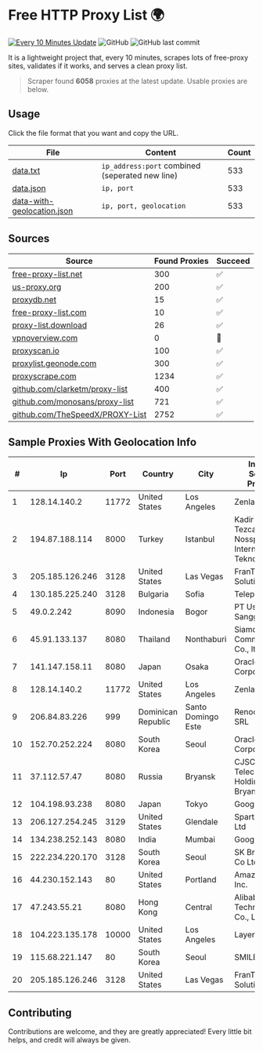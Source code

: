 
# Free HTTP Proxy List 🌍

[![Every 10 Minutes Update](https://github.com/mertguvencli/http-proxy-list/actions/workflows/main.yml/badge.svg?branch=main)](https://github.com/mertguvencli/http-proxy-list/actions/workflows/main.yml)
![GitHub](https://img.shields.io/github/license/mertguvencli/http-proxy-list)
![GitHub last commit](https://img.shields.io/github/last-commit/mertguvencli/http-proxy-list)

It is a lightweight project that, every 10 minutes, scrapes lots of free-proxy sites, validates if it works, and serves a clean proxy list.


> Scraper found **6058** proxies at the latest update. Usable proxies are below.

## Usage

Click the file format that you want and copy the URL.


|File|Content|Count|
|----|-------|-----|
|[data.txt](https://raw.githubusercontent.com/mertguvencli/http-proxy-list/main/proxy-list/data.txt)|`ip_address:port` combined (seperated new line)|533|
|[data.json](https://raw.githubusercontent.com/mertguvencli/http-proxy-list/main/proxy-list/data.json)|`ip, port`|533|
|[data-with-geolocation.json](https://raw.githubusercontent.com/mertguvencli/http-proxy-list/main/proxy-list/data-with-geolocation.json)|`ip, port, geolocation`|533|

## Sources

|Source|Found Proxies|Succeed|
|------|-------------|-------|
|[free-proxy-list.net](https://free-proxy-list.net)|300|✅|
|[us-proxy.org](https://www.us-proxy.org)|200|✅|
|[proxydb.net](http://proxydb.net)|15|✅|
|[free-proxy-list.com](https://free-proxy-list.com/?page=&port=&type%5B%5D=http&type%5B%5D=https&up_time=0&search=Search)|10|✅|
|[proxy-list.download](https://www.proxy-list.download/HTTP)|26|✅|
|[vpnoverview.com](https://vpnoverview.com/privacy/anonymous-browsing/free-proxy-servers)|0|🚫|
|[proxyscan.io](https://www.proxyscan.io)|100|✅|
|[proxylist.geonode.com](https://proxylist.geonode.com/api/proxy-list?limit=300&page=1&sort_by=lastChecked&sort_type=desc&protocols=http,https)|300|✅|
|[proxyscrape.com](https://api.proxyscrape.com/v2/?request=displayproxies&protocol=http&timeout=10000&country=all&ssl=all&anonymity=all)|1234|✅|
|[github.com/clarketm/proxy-list](https://raw.githubusercontent.com/clarketm/proxy-list/master/proxy-list-raw.txt)|400|✅|
|[github.com/monosans/proxy-list](https://raw.githubusercontent.com/monosans/proxy-list/main/proxies/http.txt)|721|✅|
|[github.com/TheSpeedX/PROXY-List](https://raw.githubusercontent.com/TheSpeedX/PROXY-List/master/http.txt)|2752|✅|


## Sample Proxies With Geolocation Info

|#|Ip|Port|Country|City|Internet Service Provider|
|-|--|----|-------|----|-------------------------|
|1|128.14.140.2|11772|United States|Los Angeles|Zenlayer Inc|
|2|194.87.188.114|8000|Turkey|Istanbul|Kadir Huseyin Tezcan Nosspeed Internet Teknolojileri|
|3|205.185.126.246|3128|United States|Las Vegas|FranTech Solutions|
|4|130.185.225.240|3128|Bulgaria|Sofia|Telepoint Ltd|
|5|49.0.2.242|8090|Indonesia|Bogor|PT Usaha Adi Sanggoro|
|6|45.91.133.137|8080|Thailand|Nonthaburi|Siamdata Communication Co., ltd.|
|7|141.147.158.11|8080|Japan|Osaka|Oracle Corporation|
|8|128.14.140.2|11772|United States|Los Angeles|Zenlayer Inc|
|9|206.84.83.226|999|Dominican Republic|Santo Domingo Este|Renoca Group SRL|
|10|152.70.252.224|8080|South Korea|Seoul|Oracle Corporation|
|11|37.112.57.47|8080|Russia|Bryansk|CJSC "ER-Telecom Holding" Bryansk branch|
|12|104.198.93.238|8080|Japan|Tokyo|Google LLC|
|13|206.127.254.245|3129|United States|Glendale|Spartan Host Ltd|
|14|134.238.252.143|8080|India|Mumbai|Google LLC|
|15|222.234.220.170|3128|South Korea|Seoul|SK Broadband Co Ltd|
|16|44.230.152.143|80|United States|Portland|Amazon.com, Inc.|
|17|47.243.55.21|8080|Hong Kong|Central|Alibaba (US) Technology Co., Ltd.|
|18|104.223.135.178|10000|United States|Los Angeles|LayerHost|
|19|115.68.221.147|80|South Korea|Seoul|SMILESERV|
|20|205.185.126.246|3128|United States|Las Vegas|FranTech Solutions|



## Contributing

Contributions are welcome, and they are greatly appreciated! Every
little bit helps, and credit will always be given.

